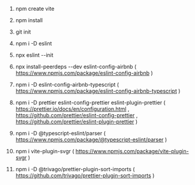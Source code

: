 1. npm create vite

2. npm install

3. git init

4. npm i -D eslint

5. npx eslint --init

6. npx install-peerdeps --dev eslint-config-airbnb
   ( https://www.npmjs.com/package/eslint-config-airbnb )

7. npm i -D eslint-config-airbnb-typescript
   ( https://www.npmjs.com/package/eslint-config-airbnb-typescript )

8. npm i -D prettier eslint-config-prettier eslint-plugin-prettier
   (  
    https://prettier.io/docs/en/configuration.html ,
    https://github.com/prettier/eslint-config-prettier ,
    https://github.com/prettier/eslint-plugin-prettier
   )

9. npm i -D @typescript-eslint/parser
   ( https://www.npmjs.com/package/@typescript-eslint/parser )

10. npm i vite-plugin-svgr
    ( https://www.npmjs.com/package/vite-plugin-svgr )

11. npm i -D @trivago/prettier-plugin-sort-imports
(  https://github.com/trivago/prettier-plugin-sort-imports  )
